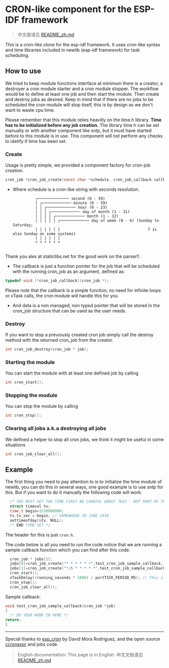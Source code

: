 # CRON-like component for the ESP-IDF framework

> 中文版请见 [README_zh.md](./README_zh.md)

This is a cron-like clone for the esp-idf framework. It uses cron-like syntax and time libraries included in newlib (esp-idf framework) for task scheduling.

## How to use

We tried to keep module functions interface at minimum there is a creator, a destroyer a cron module starter and a cron module stopper. The workflow would be to define at least one job and then start the module. Then create and destroy jobs as desired. Keep in mind that if there are no jobs to be scheduled the cron module will stop itself, this is by design as we don't want to waste cpu time.

Please remember that this module relies heavilly on the time.h library. **Time has to be initialized before any job creation.** The library time.h can be set manually or with another component like sntp, but it must have started before to this module is in use. This component will not perform any checks to idetify if time has been set.

### Create

Usage is pretty simple, we provided a component factory for cron-job creation. 

```C
cron_job *cron_job_create(const char *schedule, cron_job_callback callback, void *data)
```

* Where schedule is a cron-like string with seconds resolution. 
  ```
            ┌────────────── second (0 - 59)  
            | ┌───────────── minute (0 - 59)
            | │ ┌───────────── hour (0 - 23)
            | │ │ ┌───────────── day of month (1 - 31)
            | │ │ │ ┌───────────── month (1 - 12)
            | │ │ │ │ ┌───────────── day of week (0 - 6) (Sunday to Saturday;
            | │ │ │ │ │                                       7 is also Sunday on some systems)
            | │ │ │ │ │
            * * * * * *  
            
  ```
Thank you alex at staticlibs.net for the good work on the parser!!. 

* The callback is just a function pointer for the job that will be scheduled with the running cron_job as an argument, defined as:

```C
typedef void (*cron_job_callback)(cron_job *);
```

Please note that the callback is a simple function, no need for infinite loops or vTask calls, the cron module will handle this for you

* And data is a non managed, non typed  pointer that will be stored in the cron_job structure that can be used as the user needs.

### Destroy

If you want to stop a previously created cron job simply call the destroy method with the returned cron_job from the creator. 

```C
int cron_job_destroy(cron_job * job);
```

### Starting the module

You can start the module with at least one defined job by calling 

```C
int cron_start();
```

### Stopping the module

You can stop the module by calling 

```C
int cron_stop();
```

### Clearing all jobs a.k.a destroying all jobs

We defined a helper to stop all cron jobs, we think it might be useful in some situations

```C
int cron_job_clear_all();
```

## Example

The first thing you need to pay attention to is to initialize the time module of newlib, you can do this in several ways, one good example is to use sntp for this. But if you want to do it manually the following code will work. 

```C
  /* YOU MUST SET THE TIME FIRST BE CAREFUL ABOUT THIS - NOT PART OF THE MODULE*/
  struct timeval tv;
  time_t begin=1530000000;
  tv.tv_sec = begin; // SOMEWHERE IN JUNE 2018
  settimeofday(&tv, NULL);
  /* END TIME SET */
```

The header for this is just `cron.h`.

The code below is all you need to run the code notice that we are running a sample callback function which you can find after this code. 

```C
  cron_job * jobs[2];
  jobs[0]=cron_job_create("* * * * * *",test_cron_job_sample_callback,(void *)0);
  jobs[1]=cron_job_create("*/5 * * * * *",test_cron_job_sample_callback,(void *)10000);
  cron_start();
  vTaskDelay((running_seconds * 1000) / portTICK_PERIOD_MS); // This is just to emulate a delay between the calls
  cron_stop();
  cron_job_clear_all();
```

Sample callback:

```C
void test_cron_job_sample_callback(cron_job *job)
{
  /* DO YOUR WORK IN HERE */
return;
}
```

---

Special thanks to [esp_cron](https://github.com/DavidMora/esp_cron) by David Mora Rodriguez, and the open source [ccronexpr](https://github.com/staticlibs/ccronexpr) and jobs code.

> English documentation: This page is in English. 中文文档请见 [README_zh.md](./README_zh.md)
